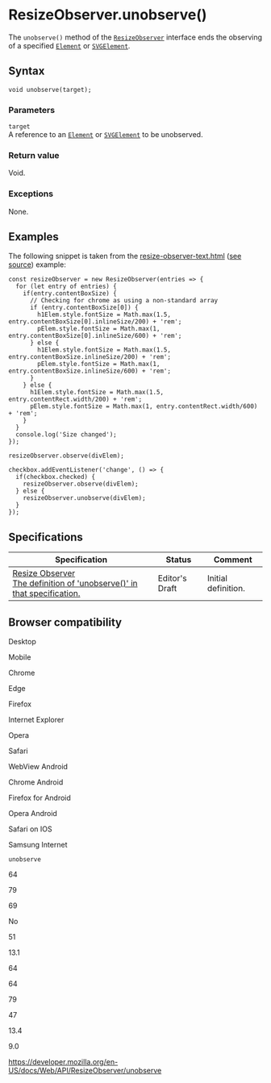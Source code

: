 # ResizeObserver.unobserve()

The `unobserve()` method of the [`ResizeObserver`](../resizeobserver) interface ends the observing of a specified [`Element`](../element) or [`SVGElement`](../svgelement).

## Syntax

    void unobserve(target);

### Parameters

`target`  
A reference to an [`Element`](../element) or [`SVGElement`](../svgelement) to be unobserved.

### Return value

Void.

### Exceptions

None.

## Examples

The following snippet is taken from the [resize-observer-text.html](https://mdn.github.io/dom-examples/resize-observer/resize-observer-text.html) ([see source](https://github.com/mdn/dom-examples/blob/master/resize-observer/resize-observer-text.html)) example:

    const resizeObserver = new ResizeObserver(entries => {
      for (let entry of entries) {
        if(entry.contentBoxSize) {
          // Checking for chrome as using a non-standard array
          if (entry.contentBoxSize[0]) {
            h1Elem.style.fontSize = Math.max(1.5, entry.contentBoxSize[0].inlineSize/200) + 'rem';
            pElem.style.fontSize = Math.max(1, entry.contentBoxSize[0].inlineSize/600) + 'rem';
          } else {
            h1Elem.style.fontSize = Math.max(1.5, entry.contentBoxSize.inlineSize/200) + 'rem';
            pElem.style.fontSize = Math.max(1, entry.contentBoxSize.inlineSize/600) + 'rem';
          }
        } else {
          h1Elem.style.fontSize = Math.max(1.5, entry.contentRect.width/200) + 'rem';
          pElem.style.fontSize = Math.max(1, entry.contentRect.width/600) + 'rem';
        }
      }
      console.log('Size changed');
    });

    resizeObserver.observe(divElem);

    checkbox.addEventListener('change', () => {
      if(checkbox.checked) {
        resizeObserver.observe(divElem);
      } else {
        resizeObserver.unobserve(divElem);
      }
    });

## Specifications

<table><thead><tr class="header"><th>Specification</th><th>Status</th><th>Comment</th></tr></thead><tbody><tr class="odd"><td><a href="https://drafts.csswg.org/resize-observer/#dom-resizeobserver-unobserve">Resize Observer<br />
<span class="small">The definition of 'unobserve()' in that specification.</span></a></td><td><span class="spec-ed">Editor's Draft</span></td><td>Initial definition.</td></tr></tbody></table>

## Browser compatibility

Desktop

Mobile

Chrome

Edge

Firefox

Internet Explorer

Opera

Safari

WebView Android

Chrome Android

Firefox for Android

Opera Android

Safari on IOS

Samsung Internet

`unobserve`

64

79

69

No

51

13.1

64

64

79

47

13.4

9.0

<a href="https://developer.mozilla.org/en-US/docs/Web/API/ResizeObserver/unobserve" class="_attribution-link">https://developer.mozilla.org/en-US/docs/Web/API/ResizeObserver/unobserve</a>
